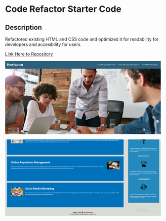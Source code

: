 # Code Refactor Starter Code

## Description
Refactored existing HTML and CSS code and optimized it for  readability for developers and accesibility for users.

[Link Here to Repository](https://Musadaq23.github.io/Refactor-Starter-Code/index.html)

![Top half of Application](./assets/images/webpage-screenshot1.PNG)

![Bottom half of Application](./assets/images/webpage-screenshot2.PNG)
